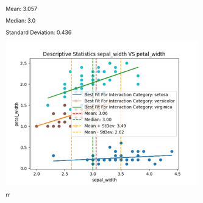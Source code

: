 Mean: 3.057 
 
 
Median: 3.0 
 
 
Standard Deviation: 0.436 
 
 

![Visualization](visualization.png)

rr
